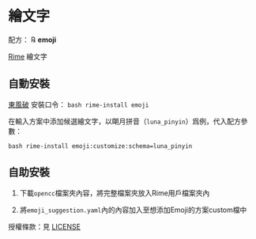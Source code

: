 # 繪文字

配方： ℞ **emoji**

[Rime](https://rime.im) 繪文字

## 自動安裝

[東風破](https://github.com/rime/plum) 安裝口令： `bash rime-install emoji`

在輸入方案中添加候選繪文字，以朙月拼音（`luna_pinyin`）爲例，代入配方參數：

`bash rime-install emoji:customize:schema=luna_pinyin`

## 自助安裝

1. 下載`opencc`檔案夾內容，將完整檔案夾放入Rime用戶檔案夾內

2. 將`emoji_suggestion.yaml`內的內容加入至想添加Emoji的方案custom檔中

授權條款：見 [LICENSE](LICENSE)
